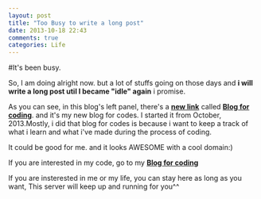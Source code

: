```yaml
---
layout: post
title: "Too Busy to write a long post"
date: 2013-10-18 22:43
comments: true
categories: Life
---
```


#It's been busy.

So, I am doing alright now. but a lot of stuffs going on those days and **i will write a long post util I became "idle" again** i promise.

As you can see, in this blog's left panel, there's a **[new link][1]** called **[Blog for coding][1]**. and it's my new blog for codes. I started it from October, 2013.Mostly, i did that blog for codes is because i want to keep a track of what i learn and what i've made during the process of coding.

It could be good for me. and it looks AWESOME with a cool domain:)

If you are interested in my code, go to my **[Blog for coding][1]**

If you are insterested in me or my life, you can stay here as long as you want, This server will keep up and running for you\^\^

[1]: http://sunuslee.github.com
